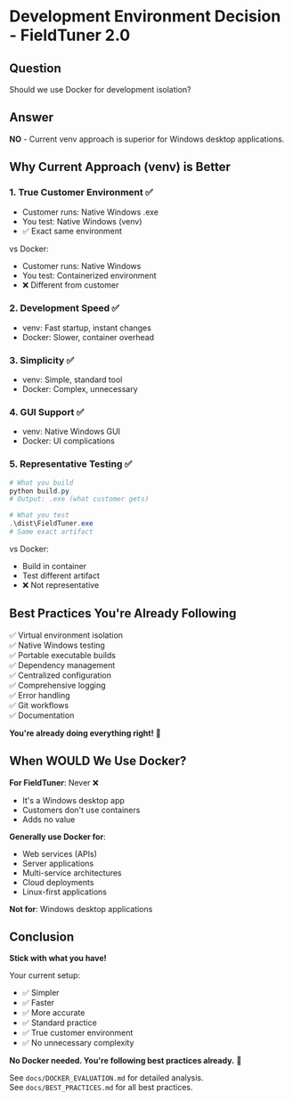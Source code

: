 # Development Environment Decision - FieldTuner 2.0

## Question
Should we use Docker for development isolation?

## Answer
**NO** - Current venv approach is superior for Windows desktop applications.

## Why Current Approach (venv) is Better

### 1. **True Customer Environment** ✅
- Customer runs: Native Windows .exe
- You test: Native Windows (venv)
- ✅ Exact same environment

vs Docker:
- Customer runs: Native Windows
- You test: Containerized environment
- ❌ Different from customer

### 2. **Development Speed** ✅
- venv: Fast startup, instant changes
- Docker: Slower, container overhead

### 3. **Simplicity** ✅
- venv: Simple, standard tool
- Docker: Complex, unnecessary

### 4. **GUI Support** ✅
- venv: Native Windows GUI
- Docker: UI complications

### 5. **Representative Testing** ✅
```powershell
# What you build
python build.py
# Output: .exe (what customer gets)

# What you test
.\dist\FieldTuner.exe
# Same exact artifact
```

vs Docker:
- Build in container
- Test different artifact
- ❌ Not representative

## Best Practices You're Already Following

✅ Virtual environment isolation  
✅ Native Windows testing  
✅ Portable executable builds  
✅ Dependency management  
✅ Centralized configuration  
✅ Comprehensive logging  
✅ Error handling  
✅ Git workflows  
✅ Documentation  

**You're already doing everything right!** 🎯

## When WOULD We Use Docker?

**For FieldTuner**: Never ❌
- It's a Windows desktop app
- Customers don't use containers
- Adds no value

**Generally use Docker for**:
- Web services (APIs)
- Server applications
- Multi-service architectures
- Cloud deployments
- Linux-first applications

**Not for**: Windows desktop applications

## Conclusion

**Stick with what you have!**

Your current setup:
- ✅ Simpler
- ✅ Faster  
- ✅ More accurate
- ✅ Standard practice
- ✅ True customer environment
- ✅ No unnecessary complexity

**No Docker needed. You're following best practices already.** 🎉

See `docs/DOCKER_EVALUATION.md` for detailed analysis.  
See `docs/BEST_PRACTICES.md` for all best practices.

